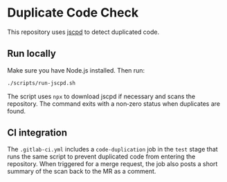 # Duplicate Code Check

This repository uses [jscpd](https://github.com/kucherenko/jscpd) to detect duplicated code.

## Run locally

Make sure you have Node.js installed. Then run:

```sh
./scripts/run-jscpd.sh
```

The script uses `npx` to download jscpd if necessary and scans the repository. The command exits with a non‑zero status when duplicates are found.

## CI integration

The `.gitlab-ci.yml` includes a `code-duplication` job in the `test` stage that runs the same script to prevent duplicated code from entering the repository. When triggered for a merge request, the job also posts a short summary of the scan back to the MR as a comment.
